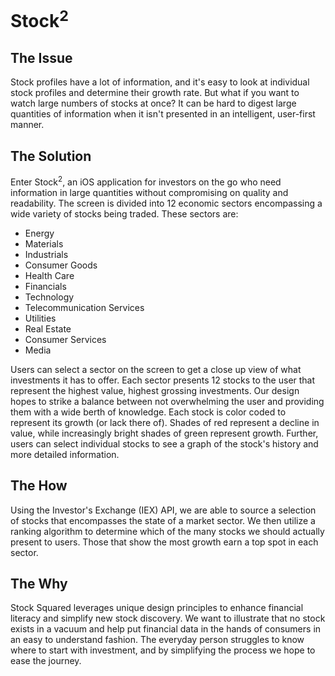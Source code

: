 # Stock<sup>2</sup>

## The Issue
Stock profiles have a lot of information, and it's easy to look at individual stock profiles and determine their growth rate. But what if you want to watch large numbers of stocks at once? It can be hard to digest large quantities of information when it isn't presented in an intelligent, user-first manner.

## The Solution
Enter Stock<sup>2</sup>, an iOS application for investors on the go who need information in large quantities without compromising on quality and readability. The screen is divided into 12 economic sectors encompassing a wide variety of stocks being traded. These sectors are: 
* Energy
* Materials
* Industrials
* Consumer Goods
* Health Care
* Financials
* Technology
* Telecommunication Services
* Utilities
* Real Estate
* Consumer Services
* Media

Users can select a sector on the screen to get a close up view of what investments it has to offer. Each sector presents 12 stocks to the user that represent the highest value, highest grossing investments. Our design hopes to strike a balance between not overwhelming the user and providing them with a wide berth of knowledge. Each stock is color coded to represent its growth (or lack there of). Shades of red represent a decline in value, while increasingly bright shades of green represent growth. Further, users can select individual stocks to see a graph of the stock's history and more detailed information.

## The How
Using the Investor's Exchange (IEX) API, we are able to source a selection of stocks that encompasses the state of a market sector. We then utilize a ranking algorithm to determine which of the many stocks we should actually present to users. Those that show the most growth earn a top spot in each sector.

## The Why
Stock Squared leverages unique design principles to enhance financial literacy and simplify new stock discovery. We want to illustrate that no stock exists in a vacuum and help put financial data in the hands of consumers in an easy to understand fashion. The everyday person struggles to know where to start with investment, and by simplifying the process we hope to ease the journey.
